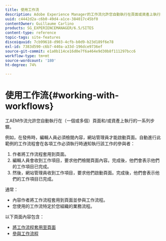 ```yaml
---
title: 使用工作流
description: Adobe Experience Manager的工作流允許您自動執行在頁面或資產上執行的一系列步驟。
uuid: c4442d2a-c6b0-49d4-a1ce-384017c45bf0
contentOwner: Guillaume Carlino
products: SG_EXPERIENCEMANAGER/6.5/SITES
content-type: reference
topic-tags: site-features
discoiquuid: 7cb99618-d903-4cfb-b0d9-b23d189f6e78
exl-id: 7383d590-c6b7-440a-a33d-196dce9736ef
source-git-commit: e1a0b114ce16d0e7f6a464e9d30b8f111297bcc6
workflow-type: tm+mt
source-wordcount: '180'
ht-degree: 74%

---
```


# 使用工作流{#working-with-workflows}

工AEM作流允許您自動執行在（一個或多個）頁面和/或資產上執行的一系列步驟。

例如，在發佈時，編輯人員必須檢閱內容，網站管理員才能啟動頁面。自動進行此範例的工作流程會在各項工作必須執行時通知執行該工作的參與者：

1. 作者將工作流程套用到頁面。
1. 編輯人員會收到工作項目，要求他們檢閱頁面內容。完成後，他們會表示他們的工作項目已完成。
1. 然後，網站管理員收到工作項目，要求他們啟動頁面。完成後，他們會表示他們的工作項目已完成。

通常：

* 內容作者將工作流程套用到頁面並參與工作流程。
* 您使用的工作流特定於您組織的業務流程。

以下頁面內容包含：

* [將工作流程套用至頁面](/help/sites-authoring/workflows-applying.md)
* [參與工作流程](/help/sites-authoring/workflows-participating.md)
